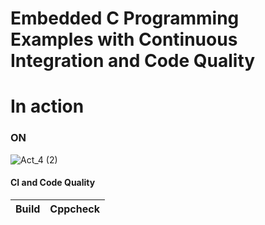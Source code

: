 # Embedded C Programming Examples with Continuous Integration and Code Quality

# In action

### ON
![Act_4 (2)](https://user-images.githubusercontent.com/82274701/116736026-f7e15000-aa0c-11eb-98fd-ac58ba7f479f.png)


#### CI and Code Quality
|Build|Cppcheck|
|:--:|:--:|
